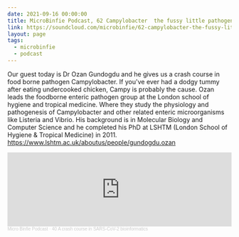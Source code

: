 ```yaml
---
date: 2021-09-16 00:00:00
title: MicroBinfie Podcast, 62 Campylobacter  the fussy little pathogen
link: https://soundcloud.com/microbinfie/62-campylobacter-the-fussy-little-pathogen
layout: page
tags:
  - microbinfie
  - podcast
---
```

Our guest today is Dr Ozan Gundogdu and he gives us a crash course in
food borne pathogen Campylobacter. If you've ever had a dodgy tummy
after eating undercooked chicken, Campy is probably the cause.  Ozan
leads the foodborne enteric pathogen group at the London school of
hygiene and tropical medicine. Where they study the physiology and
pathogenesis of Campylobacter and other related enteric microorganisms
like Listeria and Vibrio.  His background is in Molecular Biology and
Computer Science and he completed his PhD at LSHTM (London School of
Hygiene & Tropical Medicine) in 2011.
https://www.lshtm.ac.uk/aboutus/people/gundogdu.ozan

<iframe width="100%" height="166" scrolling="no" frameborder="no" allow="autoplay" src="https://w.soundcloud.com/player/?url=https%3A//api.soundcloud.com/tracks/1080239050&color=%23ff5500&auto_play=false&hide_related=false&show_comments=true&show_user=true&show_reposts=false&show_teaser=false"></iframe><div style="font-size: 10px; color: #cccccc;line-break: anywhere;word-break: normal;overflow: hidden;white-space: nowrap;text-overflow: ellipsis; font-family: Interstate,Lucida Grande,Lucida Sans Unicode,Lucida Sans,Garuda,Verdana,Tahoma,sans-serif;font-weight: 100;"><a href="https://soundcloud.com/microbinfie" title="Micro Binfie Podcast" target="_blank" style="color: #cccccc; text-decoration: none;">Micro Binfie Podcast</a> · <a href="https://soundcloud.com/microbinfie/40-a-crash-course-in-sars-cov-2-bioinformatics" title="62 Campylobacter  the fussy little pathogen" target="_blank" style="color: #cccccc; text-decoration: none;">40 A crash course in SARS-CoV-2 bioinformatics</a></div>
